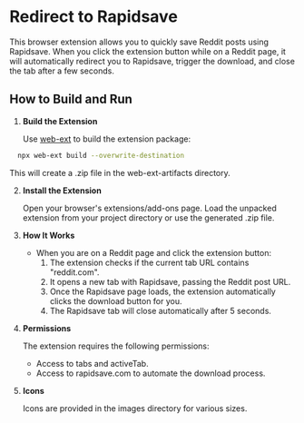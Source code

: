 # Redirect to Rapidsave

This browser extension allows you to quickly save Reddit posts using Rapidsave. When you click the extension button while on a Reddit page, it will automatically redirect you to Rapidsave, trigger the download, and close the tab after a few seconds.

## How to Build and Run

1. **Build the Extension**

   Use [web-ext](https://github.com/mozilla/web-ext) to build the extension package:

 ```sh
   npx web-ext build --overwrite-destination
   ```

   This will create a .zip file in the web-ext-artifacts directory.

2. **Install the Extension**

   Open your browser's extensions/add-ons page.
   Load the unpacked extension from your project directory or use the generated .zip file.

3. **How It Works**

   - When you are on a Reddit page and click the extension button:
     1. The extension checks if the current tab URL contains "reddit.com".
     2. It opens a new tab with Rapidsave, passing the Reddit post URL.
     3. Once the Rapidsave page loads, the extension automatically clicks the download button for you.
     4. The Rapidsave tab will close automatically after 5 seconds.

4. **Permissions**

   The extension requires the following permissions:

   - Access to tabs and activeTab.
   - Access to rapidsave.com to automate the download process.

5. **Icons**

   Icons are provided in the images directory for various sizes.